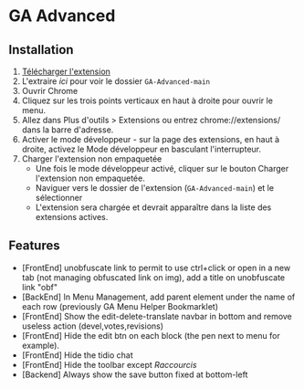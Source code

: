 # GA Advanced

## Installation

1. [Télécharger l'extension](https://codeload.github.com/RobinDev/GA-Advanced/zip/refs/heads/main)
2. L'extraire _ici_ pour voir le dossier `GA-Advanced-main`
3. Ouvrir Chrome
4. Cliquez sur les trois points verticaux en haut à droite pour ouvrir le menu.
5. Allez dans Plus d'outils > Extensions ou entrez chrome://extensions/ dans la barre d'adresse.
6. Activer le mode développeur - sur la page des extensions, en haut à droite, activez le Mode développeur en basculant l'interrupteur.
7. Charger l'extension non empaquetée
   - Une fois le mode développeur activé, cliquer sur le bouton Charger l'extension non empaquetée.
   - Naviguer vers le dossier de l'extension (`GA-Advanced-main`) et le sélectionner
   - L'extension sera chargée et devrait apparaître dans la liste des extensions actives.

## Features

- [FrontEnd] unobfuscate link to permit to use ctrl+click or open in a new tab (not managing obfuscated link on img), add a title on unobfuscate link "obf"
- [BackEnd] In Menu Management, add parent element under the name of each row (previously GA Menu Helper Bookmarklet)
- [FrontEnd] Show the edit-delete-translate navbar in bottom and remove useless action (devel,votes,revisions)
- [FrontEnd] Hide the edit btn on each block (the pen next to menu for example).
- [FrontEnd] Hide the tidio chat
- [FrontEnd] Hide the toolbar except _Raccourcis_
- [Backend] Always show the save button fixed at bottom-left
